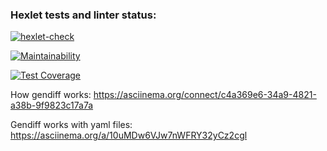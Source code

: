 ### Hexlet tests and linter status:
[![hexlet-check](https://github.com/llss1989/frontend-project-lvl2/actions/workflows/hexlet-check.yml/badge.svg?branch=main)](https://github.com/llss1989/frontend-project-lvl2/actions/workflows/hexlet-check.yml)

[![Maintainability](https://api.codeclimate.com/v1/badges/b4e4e023d03c31f70027/maintainability)](https://codeclimate.com/github/llss1989/frontend-project-lvl2/maintainability)

[![Test Coverage](https://api.codeclimate.com/v1/badges/b4e4e023d03c31f70027/test_coverage)](https://codeclimate.com/github/llss1989/frontend-project-lvl2/test_coverage)

How gendiff works:
  https://asciinema.org/connect/c4a369e6-34a9-4821-a38b-9f9823c17a7a

Gendiff works with yaml files:
  https://asciinema.org/a/10uMDw6VJw7nWFRY32yCz2cgl
